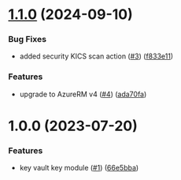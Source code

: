 # [1.1.0](https://github.com/data-platform-hq/terraform-azurerm-key-vault-key/compare/v1.0.0...v1.1.0) (2024-09-10)


### Bug Fixes

* added security KICS scan action ([#3](https://github.com/data-platform-hq/terraform-azurerm-key-vault-key/issues/3)) ([f833e11](https://github.com/data-platform-hq/terraform-azurerm-key-vault-key/commit/f833e11b7f07435e88504a33ab30cd27129b19b7))


### Features

* upgrade to AzureRM v4 ([#4](https://github.com/data-platform-hq/terraform-azurerm-key-vault-key/issues/4)) ([ada70fa](https://github.com/data-platform-hq/terraform-azurerm-key-vault-key/commit/ada70fa4f00d49e1ec33718ded84d4103a322ded))

# 1.0.0 (2023-07-20)


### Features

* key vault key module ([#1](https://github.com/data-platform-hq/terraform-azurerm-key-vault-key/issues/1)) ([66e5bba](https://github.com/data-platform-hq/terraform-azurerm-key-vault-key/commit/66e5bba52a33ad4a79489394282bdf143c7a370f))
